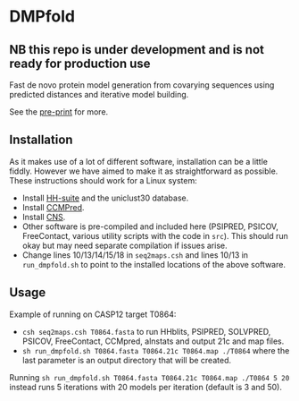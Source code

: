 # DMPfold

## NB this repo is under development and is not ready for production use

Fast de novo protein model generation from covarying sequences using predicted distances and iterative model building.

See the [pre-print](https://arxiv.org/abs/1811.12355) for more.

## Installation

As it makes use of a lot of different software, installation can be a little fiddly.
However we have aimed to make it as straightforward as possible.
These instructions should work for a Linux system:
- Install [HH-suite](https://github.com/soedinglab/hh-suite) and the uniclust30 database.
- Install [CCMPred](https://github.com/soedinglab/CCMpred).
- Install [CNS](http://cns-online.org/v1.3).
- Other software is pre-compiled and included here (PSIPRED, PSICOV, FreeContact, various utility scripts with the code in `src`). This should run okay but may need separate compilation if issues arise.
- Change lines 10/13/14/15/18 in `seq2maps.csh` and lines 10/13 in `run_dmpfold.sh` to point to the installed locations of the above software.

## Usage

Example of running on CASP12 target T0864:

- `csh seq2maps.csh T0864.fasta` to run HHblits, PSIPRED, SOLVPRED, PSICOV, FreeContact, CCMpred, alnstats and output 21c and map files.
- `sh run_dmpfold.sh T0864.fasta T0864.21c T0864.map ./T0864` where the last parameter is an output directory that will be created.

Running `sh run_dmpfold.sh T0864.fasta T0864.21c T0864.map ./T0864 5 20` instead runs 5 iterations with 20 models per iteration (default is 3 and 50).
